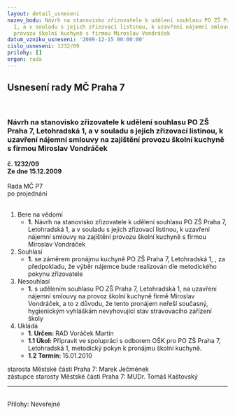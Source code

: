 ```yaml
---
layout: detail_usneseni
nazev_bodu: Návrh na stanovisko zřizovatele k udělení souhlasu PO ZŠ Praha 7, Letohradská
  1, a v souladu s jejich zřizovací listinou, k uzavření nájemní smlouvy na zajištění
  provozu školní kuchyně s firmou Miroslav Vondráček
datum_vzniku_usneseni: '2009-12-15 00:00:00'
cislo_usneseni: 1232/09
prilohy: []
organ: rada
---
```

<div id="ucUsn_pList" class="usn">
	<span><h2>Usnesení rady MČ Praha 7 </h2>
<br></span><div class="standBody">
<span><h3>Návrh na stanovisko zřizovatele k udělení souhlasu PO ZŠ Praha 7, Letohradská 1, a v souladu s jejich zřizovací listinou, k uzavření nájemní smlouvy na zajištění provozu školní kuchyně s firmou Miroslav Vondráček</h3></span><div class="center">
		<strong>č. 1232/09</strong><br>
	</div>
<div class="center">
		<strong>Ze dne 15.12.2009</strong><br><br>
	</div>Rada MČ P7<br> po projednání<br><br><ol>
<li>Bere na vědomí<ul><li>
<strong>1.</strong> Návrh na stanovisko zřizovatele k udělení souhlasu PO ZŠ Praha 7, Letohradská 1, a v souladu s jejich zřizovací listinou, k uzavření nájemní smlouvy na zajištění provozu školní kuchyně s firmou Miroslav Vondráček</li></ul>
</li>
<li>Souhlasí<ul><li>
<strong>1.</strong> se záměrem pronájmu kuchyně PO ZŠ Praha 7, Letohradská 1, , za předpokladu, že výběr nájemce bude realizován dle metodického pokynu zřizovatele</li></ul>
</li>
<li>Nesouhlasí<ul><li>
<strong>1.</strong> s udělením souhlasu PO ZŠ Praha 7, Letohradská 1, na uzavření nájemní smlouvy na provoz školní kuchyně firmě Miroslav Vondráček, a to z důvodu, že tento pronájem neřeší současný, hygienickým vyhláškám nevyhovující stav stravovacího zařízení školy            </li></ul>
</li>
<li>Ukládá<ul>
<li>
<strong>1. Určen: </strong>RAD Voráček Martin</li>
<li>
<strong>1.1 Úkol: </strong>Připravit ve spolupráci s odborem OŠK pro PO ZŠ Praha 7, Letohradská 1, metodický pokyn k pronájmu školní kuchyně.</li>
<li>
<strong>1.2 Termín: </strong>15.01.2010</li>
</ul>
</li>
</ol>starosta Městské části Praha 7: Marek Ječmének<br>zástupce starosty Městské části Praha 7: MUDr. Tomáš Kaštovský <hr>
<br>Přílohy: Neveřejné</div>
</div>